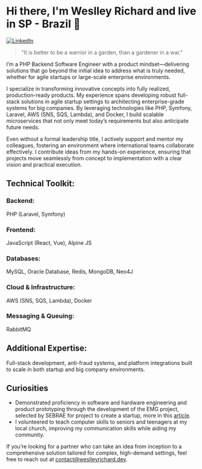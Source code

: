 # Hi there, I'm Weslley Richard and live in SP - Brazil 👋

[![LinkedIn](https://img.shields.io/badge/linkedin%20-%230077B5.svg?&style=for-the-badge&logo=linkedin&logoColor=white)](https://www.linkedin.com/in/weslleyrichardc)
  
> "It is better to be a warrior in a garden, than a gardener in a war." 

I’m a PHP Backend Software Engineer with a product mindset—delivering solutions that go beyond the initial idea to address what is truly needed, whether for agile startups or large-scale enterprise environments.

I specialize in transforming innovative concepts into fully realized, production-ready products. My experience spans developing robust full-stack solutions in agile startup settings to architecting enterprise-grade systems for big companies. By leveraging technologies like PHP, Symfony, Laravel, AWS (SNS, SQS, Lambda), and Docker, I build scalable microservices that not only meet today’s requirements but also anticipate future needs.

Even without a formal leadership title, I actively support and mentor my colleagues, fostering an environment where international teams collaborate effectively. I contribute ideas from my hands-on experience, ensuring that projects move seamlessly from concept to implementation with a clear vision and practical execution.

## Technical Toolkit:

### Backend: 

PHP (Laravel, Symfony)

### Frontend: 

JavaScript (React, Vue), Alpine JS

### Databases: 

MySQL, Oracle Database, Redis, MongoDB, Neo4J

### Cloud & Infrastructure: 

AWS (SNS, SQS, Lambda), Docker

### Messaging & Queuing: 

RabbitMQ

## Additional Expertise: 

Full-stack development, anti-fraud systems, and platform integrations built to scale in both startup and big company environments.

## Curiosities

* Demonstrated proficiency in software and hardware engineering and product prototyping through the development of the EMG project, selected by SEBRAE for project to create a startup, more in this [article](https://noticias.unisanta.br/ciencia-tecnologia/startups-de-alunos-da-unisanta-sao-selecionadas-para-participar-de-projeto-do-sebrae).
* I volunteered to teach computer skills to seniors and teenagers at my local church, improving my communication skills while aiding my community.

If you’re looking for a partner who can take an idea from inception to a comprehensive solution tailored for complex, high-demand settings, feel free to reach out at [contact@weslleyrichard.dev](mailto:contact@weslleyrichard.dev).

